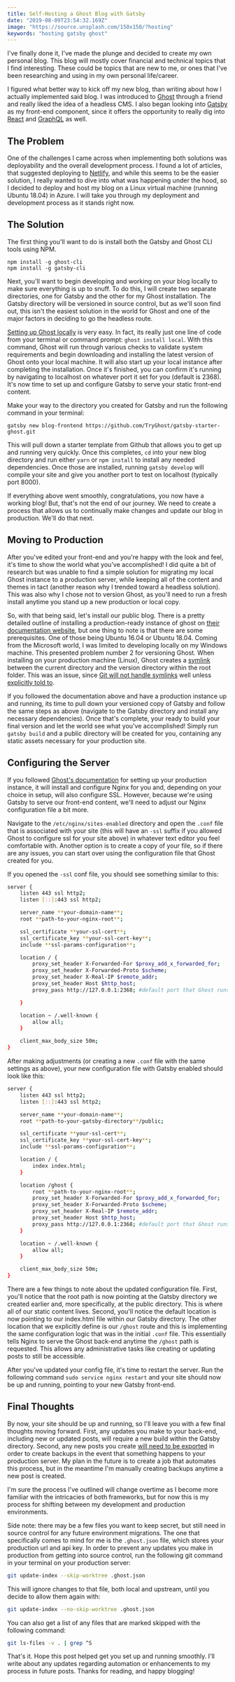 ```yaml
---
title: Self-Hosting a Ghost Blog with Gatsby
date: "2019-08-09T23:54:32.169Z"
image: "https://source.unsplash.com/150x150/?hosting"
keywords: "hosting gatsby ghost"
---
```


I've finally done it, I've made the plunge and decided to create my own personal blog. This blog will mostly cover financial and technical topics that I find interesting. These could be topics that are new to me, or ones that I've been researching and using in my own personal life/career. 

I figured what better way to kick off my new blog, than writing about how I actually implemented said blog. I was introduced to [Ghost](https://ghost.org/) through a friend and really liked the idea of a headless CMS. I also began looking into [Gatsby](https://www.gatsbyjs.org/) as my front-end component, since it offers the opportunity to really dig into [React](https://reactjs.org/) and [GraphQL](https://graphql.org/) as well.

## The Problem

One of the challenges I came across when implementing both solutions was deployability and the overall development process. I found a lot of articles, that suggested deploying to [Netlify](https://www.netlify.com/), and while this seems to be the easier solution, I really wanted to dive into what was happening under the hood, so I decided to deploy and host my blog on a Linux virtual machine (running Ubuntu 18.04) in Azure. I will take you through my deployment and development process as it stands right now.

## The Solution

The first thing you'll want to do is install both the Gatsby and Ghost CLI tools using NPM. 

````
npm install -g ghost-cli
npm install -g gatsby-cli
````
Next, you'll want to begin developing and working on your blog locally to make sure everything is up to snuff. To do this, I will create two separate directories, one for Gatsby and the other for my Ghost installation. The Gatsby directory will be versioned in source control, but as we'll soon find out, this isn't the easiest solution in the world for Ghost and one of the major factors in deciding to go the headless route. 

[Setting up Ghost locally](https://ghost.org/docs/install/local/) is very easy. In fact, its really just one line of code from your terminal or command prompt: ``ghost install local``.
With this command, Ghost will run through various checks to validate system requirements and begin downloading and installing the latest version of Ghost onto your local machine. It will also start up your local instance after completing the installation. Once it's finished, you can confirm it's running by navigating to localhost on whatever port it set for you (default is 2368). It's now time to set up and configure Gatsby to serve your static front-end content. 

Make your way to the directory you created for Gatsby and run the following command in your terminal: 

````
gatsby new blog-frontend https://github.com/TryGhost/gatsby-starter-ghost.git
````

This will pull down a starter template from Github that allows you to get up and running very quickly. Once this completes, ``cd`` into your new blog directory and run either ``yarn`` or ``npm install`` to install any needed dependencies. Once those are installed, running ``gatsby develop`` will compile your site and give you another port to test on localhost (typically port 8000). 

If everything above went smoothly, congratulations, you now have a working blog! But, that's not the end of our journey. We need to create a process that allows us to continually make changes and update our blog in production. We'll do that next.

## Moving to Production

After you've edited your front-end and you're happy with the look and feel, it's time to show the world what you've accomplished! I did quite a bit of research but was unable to find a simple solution for migrating my local Ghost instance to a production server, while keeping all of the content and themes in tact (another reason why I trended toward a headless solution). This was also why I chose not to version Ghost, as you'll need to run a fresh install anytime you stand up a new production or local copy. 

So, with that being said, let's install our public blog. There is a pretty detailed outline of installing a production-ready instance of ghost on [their documentation website](https://ghost.org/docs/install/ubuntu/), but one thing to note is that there are some prerequisites. One of those being Ubuntu 16.04 or Ubuntu 18.04. Coming from the Microsoft world, I was limited to developing locally on my Windows machine. This presented problem number 2 for versioning Ghost. When installing on your production machine (Linux), Ghost creates a [symlink](https://en.wikipedia.org/wiki/Symbolic_link) between the current directory and the version directory within the root folder. This was an issue, since [Git will not handle symlinks](https://stackoverflow.com/questions/954560/how-does-git-handle-symbolic-links) well unless [explicitly told to](https://git-scm.com/docs/git-config#Documentation/git-config.txt-coresymlinks).

If you followed the documentation above and have a production instance up and running, its time to pull down your versioned copy of Gatsby and follow the same steps as above (navigate to the Gatsby directory and install any necessary dependencies). Once that's complete, your ready to build your final version and let the world see what you've accomplished! Simply run ``gatsby build`` and a public directory will be created for you, containing any static assets necessary for your production site. 

## Configuring the Server
If you followed [Ghost's documentation](https://ghost.org/docs/install/ubuntu/) for setting up your production instance, it will install and configure Nginx for you and, depending on your choice in setup, will also configure SSL. However, because we're using Gatsby to serve our front-end content, we'll need to adjust our Nginx configuration file a bit more.

Navigate to the ``/etc/nginx/sites-enabled`` directory and open the ``.conf`` file that is associated with your site (this will have an `-ssl` suffix if you allowed Ghost to configure ssl for your site above) in whatever text editor you feel comfortable with. Another option is to create a copy of your file, so if there are any issues, you can start over using the configuration file that Ghost created for you.

If you opened the ``-ssl`` conf file, you should see something similar to this:

```` bash
server {
    listen 443 ssl http2;
    listen [::]:443 ssl http2;

    server_name **your-domain-name**;
    root **path-to-your-nginx-root**;

    ssl_certificate **your-ssl-cert**;
    ssl_certificate_key **your-ssl-cert-key**;
    include **ssl-params-configuration**;

    location / {
        proxy_set_header X-Forwarded-For $proxy_add_x_forwarded_for;
        proxy_set_header X-Forwarded-Proto $scheme;
        proxy_set_header X-Real-IP $remote_addr;
        proxy_set_header Host $http_host;
        proxy_pass http://127.0.0.1:2368; #default port that Ghost runs on

    }

    location ~ /.well-known {
        allow all;
    }

    client_max_body_size 50m;
}
````
After making adjustments (or creating a new ``.conf`` file with the same settings as above), your new configuration file with Gatsby enabled should look like this:

```` bash
server {
    listen 443 ssl http2;
    listen [::]:443 ssl http2;

    server_name **your-domain-name**;
    root **path-to-your-gatsby-directory**/public;

    ssl_certificate **your-ssl-cert**;
    ssl_certificate_key **your-ssl-cert-key**;
    include **ssl-params-configuration**;

    location / {
        index index.html;
    }

    location /ghost {
        root **path-to-your-nginx-root**; 
        proxy_set_header X-Forwarded-For $proxy_add_x_forwarded_for;
        proxy_set_header X-Forwarded-Proto $scheme;
        proxy_set_header X-Real-IP $remote_addr;
        proxy_set_header Host $http_host;
        proxy_pass http://127.0.0.1:2368; #default port that Ghost runs on
    }

    location ~ /.well-known {
        allow all;
    }

    client_max_body_size 50m;
}
````

There are a few things to note about the updated configuration file. First, you'll notice that the root path is now pointing at the Gatsby directory we created earlier and, more specifically, at the public directory. This is where all of our static content lives. Second, you'll notice the default location is now pointing to our index.html file within our Gatsby directory. The other location that we explicitly define is our ``/ghost`` route and this is implementing the same configuration logic that was in the initial ``.conf`` file. This essentially tells Nginx to serve the Ghost back-end anytime the ``/ghost`` path is requested. This allows any administrative tasks like creating or updating posts to still be accessible. 

After you've updated your config file, it's time to restart the server. Run the following command ``sudo service nginx restart`` and your site should now be up and running, pointing to your new Gatsby front-end.

## Final Thoughts

By now, your site should be up and running, so I'll leave you with a few final thoughts moving forward. First, any updates you make to your back-end, including new or updated posts, will require a new build within the Gatsby directory. Second, any new posts you create [will need to be exported](https://ghost.org/faq/the-importer/) in order to create backups in the event that something happens to your production server. My plan in the future is to create a job that automates this process, but in the meantime I'm manually creating backups anytime a new post is created. 

I'm sure the process I've outlined will change overtime as I become more familiar with the intricacies of both frameworks, but for now this is my process for shifting between my development and production environments. 

Side note: there may be a few files you want to keep secret, but still need in source control for any future environment migrations. The one that specifically comes to mind for me is the ``.ghost.json`` file, which stores your production url and api key. In order to prevent any updates you make in production from getting into source control, run the following git command in your terminal on your production server:

```` bash
git update-index --skip-worktree .ghost.json
````

This will ignore changes to that file, both local and upstream, until you decide to allow them again with:

```` bash
git update-index --no-skip-worktree .ghost.json
````

You can also get a list of any files that are marked skipped with the following command:

```` bash
git ls-files -v . | grep ^S
````

That's it. Hope this post helped get you set up and running smoothly. I'll write about any updates regarding automation or enhancements to my process in future posts. Thanks for reading, and happy blogging!